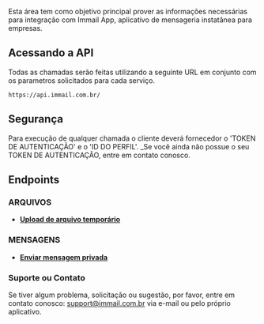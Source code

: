 Esta área tem como objetivo principal prover as informações necessárias para integração com Immail App, aplicativo de mensageria instatânea para empresas.

## Acessando a API

Todas as chamadas serão feitas utilizando a seguinte URL em conjunto com os parametros solicitados para cada serviço.

```
https://api.immail.com.br/
```
## Segurança

Para execução de qualquer chamada o cliente deverá fornecedor o 'TOKEN DE AUTENTICAÇÃO' e o 'ID DO PERFIL'.
_Se você ainda não possue o seu TOKEN DE AUTENTICAÇÃO, entre em contato conosco.

## Endpoints

### ARQUIVOS

- **[Upload de arquivo temporário](v1/files/upload-temp-file.md)**

### MENSAGENS

- **[Enviar mensagem privada](v1/messages/send-private-message.md)**

### Suporte ou Contato

Se tiver algum problema, solicitação ou sugestão, por favor, entre em contato conosco: support@immail.com.br via e-mail ou pelo próprio aplicativo.
